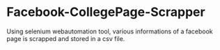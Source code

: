 # Facebook-CollegePage-Scrapper
Using selenium webautomation tool, various informations of a facebook page is scrapped and stored in a csv file.
